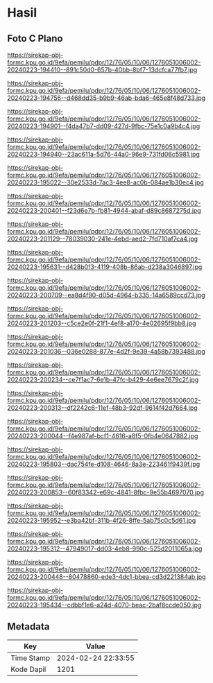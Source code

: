 # Hasil

## Foto C Plano

https://sirekap-obj-formc.kpu.go.id/9efa/pemilu/pdpr/12/76/05/10/06/1276051006002-20240223-194410--891c50d0-657b-40bb-8bf7-13dcfca77fb7.jpg

https://sirekap-obj-formc.kpu.go.id/9efa/pemilu/pdpr/12/76/05/10/06/1276051006002-20240223-194756--d468dd35-b9b9-46ab-bda6-465e8f48d733.jpg

https://sirekap-obj-formc.kpu.go.id/9efa/pemilu/pdpr/12/76/05/10/06/1276051006002-20240223-194901--f4da47b7-dd09-427d-9fbc-75e1c0a9b4c4.jpg

https://sirekap-obj-formc.kpu.go.id/9efa/pemilu/pdpr/12/76/05/10/06/1276051006002-20240223-194940--23ac611a-5d76-44a0-96e9-731fd06c5981.jpg

https://sirekap-obj-formc.kpu.go.id/9efa/pemilu/pdpr/12/76/05/10/06/1276051006002-20240223-195022--30e2533d-7ac3-4ee8-ac0b-084ae1b30ec4.jpg

https://sirekap-obj-formc.kpu.go.id/9efa/pemilu/pdpr/12/76/05/10/06/1276051006002-20240223-200401--f23d6e7b-fb81-4944-abaf-d89c8687275d.jpg

https://sirekap-obj-formc.kpu.go.id/9efa/pemilu/pdpr/12/76/05/10/06/1276051006002-20240223-201129--78039030-241e-4ebd-aed2-7fd710af7ca4.jpg

https://sirekap-obj-formc.kpu.go.id/9efa/pemilu/pdpr/12/76/05/10/06/1276051006002-20240223-195631--d428b0f3-4119-408b-86ab-d238a3046897.jpg

https://sirekap-obj-formc.kpu.go.id/9efa/pemilu/pdpr/12/76/05/10/06/1276051006002-20240223-200709--ea8d4f90-d05d-4964-b335-14a6589ccd73.jpg

https://sirekap-obj-formc.kpu.go.id/9efa/pemilu/pdpr/12/76/05/10/06/1276051006002-20240223-201203--c5ce2e0f-21f1-4ef8-a170-4e02695f9bb8.jpg

https://sirekap-obj-formc.kpu.go.id/9efa/pemilu/pdpr/12/76/05/10/06/1276051006002-20240223-201036--036e0288-877e-4d2f-9e39-4a58b7393488.jpg

https://sirekap-obj-formc.kpu.go.id/9efa/pemilu/pdpr/12/76/05/10/06/1276051006002-20240223-200234--ce7f1ac7-6e1b-47fc-b429-4e6ee7679c2f.jpg

https://sirekap-obj-formc.kpu.go.id/9efa/pemilu/pdpr/12/76/05/10/06/1276051006002-20240223-200313--df2242c6-11ef-48b3-92df-9614f42d7664.jpg

https://sirekap-obj-formc.kpu.go.id/9efa/pemilu/pdpr/12/76/05/10/06/1276051006002-20240223-200044--f4e987af-bcf1-4616-a8f5-0fb4e0647882.jpg

https://sirekap-obj-formc.kpu.go.id/9efa/pemilu/pdpr/12/76/05/10/06/1276051006002-20240223-195803--dac754fe-d108-4646-8a3e-223461f9439f.jpg

https://sirekap-obj-formc.kpu.go.id/9efa/pemilu/pdpr/12/76/05/10/06/1276051006002-20240223-200853--60f83342-e69c-4841-8fbc-9e55b4697070.jpg

https://sirekap-obj-formc.kpu.go.id/9efa/pemilu/pdpr/12/76/05/10/06/1276051006002-20240223-195952--e3ba42bf-311b-4f26-8ffe-5ab75c0c5d61.jpg

https://sirekap-obj-formc.kpu.go.id/9efa/pemilu/pdpr/12/76/05/10/06/1276051006002-20240223-195312--47949017-dd03-4eb8-990c-525d2011065a.jpg

https://sirekap-obj-formc.kpu.go.id/9efa/pemilu/pdpr/12/76/05/10/06/1276051006002-20240223-200448--80478860-ede3-4dc1-bbea-cd3d221384ab.jpg

https://sirekap-obj-formc.kpu.go.id/9efa/pemilu/pdpr/12/76/05/10/06/1276051006002-20240223-195434--cdbbf1e6-a24d-4070-beac-2baf8ccde050.jpg


## Metadata

| Key        | Value               |
| ---------- | ------------------- |
| Time Stamp | 2024-02-24 22:33:55 |
| Kode Dapil | 1201                |



